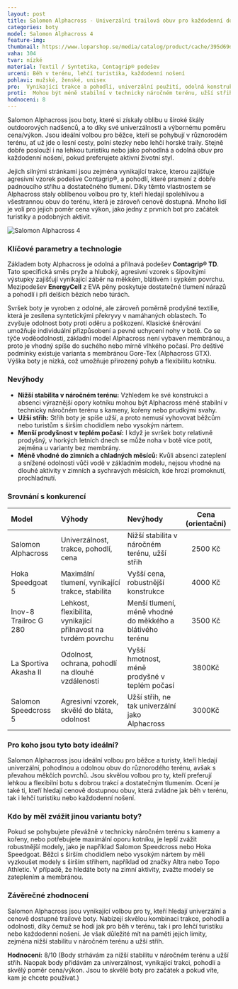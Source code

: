 ```yaml
---
layout: post
title: Salomon Alphacross - Univerzální trailová obuv pro každodenní dobrodružství
categories: boty
model: Salomon Alphacross 4
feature-img: 
thumbnail: https://www.loparshop.se/media/catalog/product/cache/395d69d11582a890de6ced5a300886cf/1/5/1500x1500-h-2.jpg
vaha: 304
tvar: nízké
material: Textil / Syntetika, Contagrip® podešev
urceni: Běh v terénu, lehčí turistika, každodenní nošení
pohlavi: mužské, ženské, unisex
pro:  Vynikající trakce a pohodlí, univerzální použití, odolná konstrukce, skvělá cena, výborný záběr i v blátě.
proti:  Mohou být méně stabilní v technicky náročném terénu, užší střih nemusí sedět každému, menší prodyšnost za teplého počasí.
hodnoceni: 8
---
```


Salomon Alphacross jsou boty, které si získaly oblibu u široké škály outdoorových nadšenců, a to díky své univerzálnosti a výbornému poměru cena/výkon.  Jsou ideální volbou pro běžce, kteří se pohybují v různorodém terénu, ať už jde o lesní cesty, polní stezky nebo lehčí horské traily.  Stejně dobře poslouží i na lehkou turistiku nebo jako pohodlná a odolná obuv pro každodenní nošení, pokud preferujete aktivní životní styl.

Jejich silnými stránkami jsou zejména vynikající trakce, kterou zajišťuje agresivní vzorek podešve Contagrip®, a pohodlí, které pramení z dobře padnoucího střihu a dostatečného tlumení.  Díky těmto vlastnostem se Alphacross staly oblíbenou volbou pro ty, kteří hledají spolehlivou a všestrannou obuv do terénu, která je zároveň cenově dostupná. Mnoho lidí je volí pro jejich poměr cena výkon, jako jedny z prvních bot pro začátek turistiky a podobných aktivit.

![Salomon Alphacross 4](https://res.cloudinary.com/dvwv5cne3/image/fetch/w_auto,h_450,c_fill,g_auto,f_auto,q_auto/https://www.comunelloshop.it/media/catalog/product/S/A/SALOMON_ALPHACROSS_4_GTX_W_EBONY_TRELLIS_YUCCA_470668_23_V0_02_87983_.jpg)

### Klíčové parametry a technologie

Základem boty Alphacross je odolná a přilnavá podešev **Contagrip® TD**.  Tato specifická směs pryže a hluboký, agresivní vzorek s šípovitými výstupky zajišťují vynikající záběr na měkkém, blátivém i sypkém povrchu.  Mezipodešev **EnergyCell** z EVA pěny poskytuje dostatečné tlumení nárazů a pohodlí i při delších bězích nebo túrách.

Svršek boty je vyroben z odolné, ale zároveň poměrně prodyšné textilie, která je zesílena syntetickými překryvy v namáhaných oblastech.  To zvyšuje odolnost boty proti oděru a poškození.  Klasické šněrování umožňuje individuální přizpůsobení a pevné uchycení nohy v botě. Co se týče voděodolnosti, základní model Alphacross není vybaven membránou, a proto je vhodný spíše do suchého nebo mírně vlhkého počasí.  Pro deštivé podmínky existuje varianta s membránou Gore-Tex (Alphacross GTX). Výška boty je nízká, což umožňuje přirozený pohyb a flexibilitu kotníku.

### Nevýhody

*   **Nižší stabilita v náročném terénu:** Vzhledem ke své konstrukci a absenci výraznější opory kotníku mohou být Alphacross méně stabilní v technicky náročném terénu s kameny, kořeny nebo prudkými svahy.
*   **Užší střih:** Střih boty je spíše užší, a proto nemusí vyhovovat běžcům nebo turistům s širším chodidlem nebo vysokým nártem.
*   **Menší prodyšnost v teplém počasí:**  I když je svršek boty relativně prodyšný, v horkých letních dnech se může noha v botě více potit, zejména u varianty bez membrány.
* **Méně vhodné do zimních a chladných měsíců:** Kvůli absenci zateplení a snížené odolnosti vůči vodě v základním modelu, nejsou vhodné na dlouhé aktivity v zimních a sychravých měsících, kde hrozí promoknutí, prochladnutí.

### Srovnání s konkurencí

| Model               | Výhody                                                                        | Nevýhody                                                                   | Cena (orientační) |
| :------------------ | :----------------------------------------------------------------------------- | :-------------------------------------------------------------------------- | :----------------: |
| Salomon Alphacross  | Univerzálnost, trakce, pohodlí, cena                                            | Nižší stabilita v náročném terénu, užší střih                               |       2500 Kč      |
| Hoka Speedgoat 5    | Maximální tlumení, vynikající trakce, stabilita                                | Vyšší cena, robustnější konstrukce                                            |       4000 Kč      |
| Inov-8 Trailroc G 280 | Lehkost, flexibilita, vynikající přilnavost na tvrdém povrchu                    | Menší tlumení, méně vhodné do měkkého a blátivého terénu                      |       3500 Kč      |
| La Sportiva Akasha II| Odolnost, ochrana, pohodlí na dlouhé vzdálenosti                                | Vyšší hmotnost, méně prodyšné v teplém počasí                                |        3800Kč         |
|Salomon Speedcross 5 | Agresivní vzorek, skvělé do bláta, odolnost | Užší střih, ne tak univerzální jako Alphacross| 3000Kč|

### Pro koho jsou tyto boty ideální?

Salomon Alphacross jsou ideální volbou pro běžce a turisty, kteří hledají univerzální, pohodlnou a odolnou obuv do různorodého terénu, avšak s převahou měkčích povrchů.  Jsou skvělou volbou pro ty, kteří preferují lehkou a flexibilní botu s dobrou trakcí a dostatečným tlumením.  Ocení je také ti, kteří hledají cenově dostupnou obuv, která zvládne jak běh v terénu, tak i lehčí turistiku nebo každodenní nošení.

### Kdo by měl zvážit jinou variantu boty?

Pokud se pohybujete převážně v technicky náročném terénu s kameny a kořeny, nebo potřebujete maximální oporu kotníku, je lepší zvážit robustnější modely, jako je například Salomon Speedcross nebo Hoka Speedgoat.  Běžci s širším chodidlem nebo vysokým nártem by měli vyzkoušet modely s širším střihem, například od značky Altra nebo Topo Athletic. V případě, že hledáte boty na zimní aktivity, zvažte modely se zateplením a membránou.

### Závěrečné zhodnocení

Salomon Alphacross jsou vynikající volbou pro ty, kteří hledají univerzální a cenově dostupné trailové boty.  Nabízejí skvělou kombinaci trakce, pohodlí a odolnosti, díky čemuž se hodí jak pro běh v terénu, tak i pro lehčí turistiku nebo každodenní nošení.  Je však důležité mít na paměti jejich limity, zejména nižší stabilitu v náročném terénu a užší střih.

**Hodnocení:** 8/10 (Body strhávám za nižší stabilitu v náročném terénu a užší střih. Naopak body přidávám za univerzálnost, vynikající trakci, pohodlí a skvělý poměr cena/výkon. Jsou to skvělé boty pro začátek a pokud víte, kam je chcete používat.)
